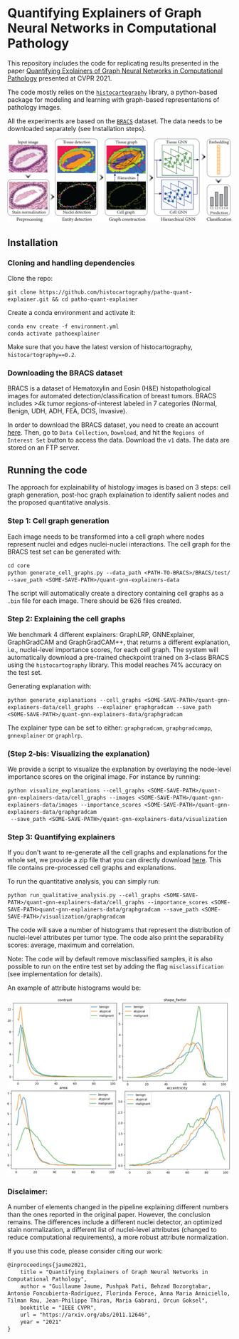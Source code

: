 # Quantifying Explainers of Graph Neural Networks in Computational Pathology

This repository includes the code for replicating results presented in the paper [Quantifying Explainers of Graph Neural Networks in Computational Pathology](https://arxiv.org/pdf/2011.12646.pdf) presented at CVPR 2021.  

The code mostly relies on the [`histocartography`](https://github.com/histocartography/histocartography) library, a python-based package for modeling and learning with graph-based representations of pathology images. 

All the experiments are based on the [`BRACS`](https://www.bracs.icar.cnr.it/) dataset. The data needs to be downloaded separately (see Installation steps). 

![Overview of the proposed approach.](figs/readme_fig1.png)


## Installation 

### Cloning and handling dependencies 

Clone the repo:

```
git clone https://github.com/histocartography/patho-quant-explainer.git && cd patho-quant-explainer
```

Create a conda environment and activate it:

```
conda env create -f environment.yml
conda activate pathoexplainer
```

Make sure that you have the latest version of histocartography, `histocartography==0.2`.

### Downloading the BRACS dataset 

BRACS is a dataset of Hematoxylin and Eosin (H&E) histopathological images for automated detection/classification of breast tumors. BRACS includes >4k tumor regions-of-interest labeled in 7 categories (Normal, Benign, UDH, ADH, FEA, DCIS, Invasive). 

In order to download the BRACS dataset, you need to create an account [here](https://www.bracs.icar.cnr.it/). Then, go to `Data Collection`, `Download`, and hit the `Regions of Interest Set` button to access the data. Download the `v1` data. The data are stored on an FTP server. 

## Running the code 

The approach for explainability of histology images is based on 3 steps: cell graph generation, post-hoc graph explaination to identify salient nodes and the proposed quantitative analysis. 

### Step 1: Cell graph generation 

Each image needs to be transformed into a cell graph where nodes represent nuclei and edges nuclei-nuclei interactions. The cell graph for the BRACS test set can be generated with: 

```
cd core
python generate_cell_graphs.py --data_path <PATH-TO-BRACS>/BRACS/test/ --save_path <SOME-SAVE-PATH>/quant-gnn-explainers-data
```

The script will automatically create a directory containing cell graphs as a `.bin` file for each image. There should be 626 files created. 

### Step 2: Explaining the cell graphs

We benchmark 4 different explainers: GraphLRP, GNNExplainer, GraphGradCAM and GraphGradCAM++, that returns a different explanation, i.e., nuclei-level importance scores, for each cell graph. The system will automatically download a pre-trained checkpoint trained on 3-class BRACS using the `histocartography` library. This model reaches 74% accuracy on the test set. 

Generating explanation with:

```
python generate_explanations --cell_graphs <SOME-SAVE-PATH>/quant-gnn-explainers-data/cell_graphs --explainer graphgradcam --save_path <SOME-SAVE-PATH>/quant-gnn-explainers-data/graphgradcam
```

The explainer type can be set to either: `graphgradcam`, `graphgradcampp`, `gnnexplainer` or `graphlrp`. 

### (Step 2-bis: Visualizing the explanation)

We provide a script to visualize the explanation by overlaying the node-level importance scores on the original image. For instance by running:

```
python visualize_explanations --cell_graphs <SOME-SAVE-PATH>/quant-gnn-explainers-data/cell_graphs --images <SOME-SAVE-PATH>/quant-gnn-explainers-data/images --importance_scores <SOME-SAVE-PATH>/quant-gnn-explainers-data/graphgradcam
 --save_path <SOME-SAVE-PATH>/quant-gnn-explainers-data/visualization
 ```

### Step 3: Quantifying explainers

If you don't want to re-generate all the cell graphs and explanations for the whole set, we provide a zip file that you can directly download [here](https://ibm.box.com/shared/static/412lfz992djt8u6bgu13y9cj9qsurwui.zip). This file contains pre-processed cell graphs and explanations. 

To run the quantitative analysis, you can simply run:

```
python run_qualitative_analysis.py --cell_graphs <SOME-SAVE-PATH>/quant-gnn-explainers-data/cell_graphs --importance_scores <SOME-SAVE-PATH>quant-gnn-explainers-data/graphgradcam --save_path <SOME-SAVE-PATH>/visualization/graphgradcam
```

The code will save a number of histograms that represent the distribution of nuclei-level attributes per tumor type. The code also print the separability scores: average, maximum and correlation. 

Note: The code will by default remove misclassified samples, it is also possible to run on the entire test set by adding the flag `misclassification` (see implementation for details). 

An example of attribute histograms would be:

![Attribute-level histograms.](figs/readme_fig2.png)


### Disclaimer: 

A number of elements changed in the pipeline explaining different numbers than the ones reported in the original paper. However, the conclusion remains. The differences include a different nuclei detector, an optimized stain normalization, a different list of nuclei-level attributes (changed to reduce computational requirements), a more robust attribute normalization.  

If you use this code, please consider citing our work:

```
@inproceedings{jaume2021,
    title = "Quantifying Explainers of Graph Neural Networks in Computational Pathology",
    author = "Guillaume Jaume, Pushpak Pati, Behzad Bozorgtabar, Antonio Foncubierta-Rodríguez, Florinda Feroce, Anna Maria Anniciello, Tilman Rau, Jean-Philippe Thiran, Maria Gabrani, Orcun Goksel",
    booktitle = "IEEE CVPR",
    url = "https://arxiv.org/abs/2011.12646",
    year = "2021"
} 
```
